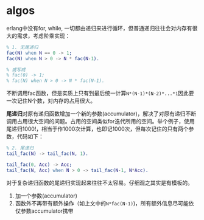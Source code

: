 # algos

erlang中没有for, while, 一切都由递归来进行循环，但普通递归往往会对内存有很大的需求，考虑阶乘实现：

```erlang
% 1. 无尾递归
fac(N) when N == 0 -> 1;
fac(N) when N > 0 -> N * fac(N-1).

% 或写成
% fac(0) -> 1;
% fac(N) when N > 0 -> N * fac(N-1).
```

不断调用fac函数，但是实质上只有到最后统一计算`N*(N-1)*(N-2)*...*1`因此要一次记住N个数，对内存的占用很大。


**尾递归**对原有递归函数增加一个新的参数(accumulator)，解决了对原有递归不断调用占用很大空间的问题。占用的空间类似for迭代所用的空间。举个例子，使用尾递归1000!，相当于作1000次计算，也即记1000次，但每次记住的只有两个参数，代码如下：

```erlang
% 2. 尾递归
tail_fac(N) -> tail_fac(N, 1).

tail_fac(0, Acc) -> Acc;
tail_fac(N, Acc) when N > 0 -> tail_fac(N-1, N*Acc).
```

对于复杂递归函数的尾递归实现起来往往不太容易。仔细观之其实是有模板的。

1. 加一个参数(accumulator)
2. 函数外不再带有额外操作（如上文中的`N*fac(N-1)`)，所有额外信息尽可能依仗参数accumulator携带


